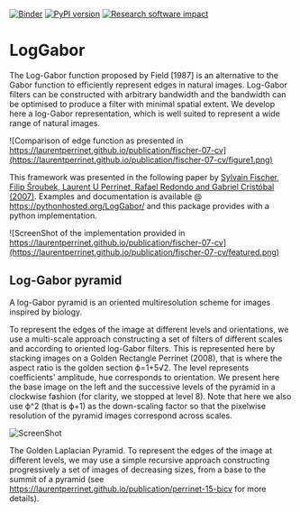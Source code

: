 [![Binder](https://mybinder.org/badge.svg)](https://mybinder.org/v2/gh/bicv/LogGabor/master)
[![PyPI version](https://badge.fury.io/py/LogGabor.svg)](https://badge.fury.io/py/LogGabor)
[![Research software impact](http://depsy.org/api/package/pypi/LogGabor/badge.svg)](http://depsy.org/package/python/LogGabor)

LogGabor
========

The Log-Gabor function proposed by Field [1987] is an alternative to the Gabor function to efficiently represent edges in natural images. Log-Gabor filters can be constructed with arbitrary bandwidth and the bandwidth can be optimised to produce a filter with minimal spatial extent. We develop here a log-Gabor representation, which is well suited to represent a wide range of natural images.

  ![Comparison of edge function as presented in https://laurentperrinet.github.io/publication/fischer-07-cv](https://laurentperrinet.github.io/publication/fischer-07-cv/figure1.png)

This framework was presented in the following paper by [Sylvain Fischer, Filip Šroubek, Laurent U Perrinet, Rafael Redondo and Gabriel Cristóbal (2007)](https://laurentperrinet.github.io/publication/fischer-07-cv). Examples and documentation is available @ https://pythonhosted.org/LogGabor/ and this package provides with a python implementation.

  ![ScreenShot of the implementation provided in https://laurentperrinet.github.io/publication/fischer-07-cv](https://laurentperrinet.github.io/publication/fischer-07-cv/featured.png)

 Log-Gabor pyramid
 -----------------
 
A log-Gabor pyramid is an oriented multiresolution scheme for images inspired by biology.

To represent the edges of the image at different levels and orientations, we use a multi-scale approach constructing a set of filters of different scales and according to oriented log-Gabor filters. This is represented here by stacking images on a Golden Rectangle Perrinet (2008), that is where the aspect ratio is the golden section ϕ=1+5√2. The level represents coefficients' amplitude, hue corresponds to orientation. We present here the base image on the left and the successive levels of the pyramid in a clockwise fashion (for clarity, we stopped at level 8). Note that here we also use ϕ^2 (that is ϕ+1) as the down-scaling factor so that the pixelwise resolution of the pyramid images correspond across scales.

  ![ScreenShot ](https://laurentperrinet.github.io/publication/perrinet-08-spie/featured.png)

  The Golden Laplacian Pyramid. To represent the edges of the image at different levels, we may use a simple recursive approach constructing progressively a set of images of decreasing sizes, from a base to the summit of a pyramid (see https://laurentperrinet.github.io/publication/perrinet-15-bicv for more details).
